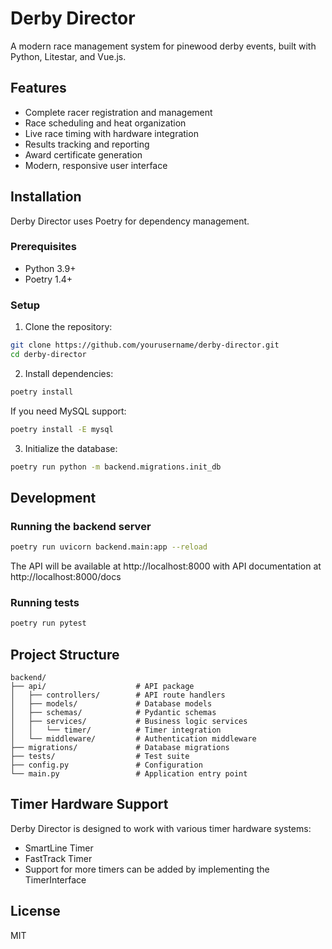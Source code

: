 # Derby Director

A modern race management system for pinewood derby events, built with Python, Litestar, and Vue.js.

## Features

- Complete racer registration and management
- Race scheduling and heat organization
- Live race timing with hardware integration
- Results tracking and reporting
- Award certificate generation
- Modern, responsive user interface

## Installation

Derby Director uses Poetry for dependency management.

### Prerequisites

- Python 3.9+
- Poetry 1.4+

### Setup

1. Clone the repository:

```bash
git clone https://github.com/yourusername/derby-director.git
cd derby-director
```

2. Install dependencies:

```bash
poetry install
```

If you need MySQL support:

```bash
poetry install -E mysql
```

3. Initialize the database:

```bash
poetry run python -m backend.migrations.init_db
```

## Development

### Running the backend server

```bash
poetry run uvicorn backend.main:app --reload
```

The API will be available at http://localhost:8000 with API documentation at http://localhost:8000/docs

### Running tests

```bash
poetry run pytest
```

## Project Structure

```
backend/
├── api/                    # API package
│   ├── controllers/        # API route handlers
│   ├── models/             # Database models
│   ├── schemas/            # Pydantic schemas
│   ├── services/           # Business logic services
│   │   └── timer/          # Timer integration
│   └── middleware/         # Authentication middleware
├── migrations/             # Database migrations
├── tests/                  # Test suite
├── config.py               # Configuration
└── main.py                 # Application entry point
```

## Timer Hardware Support

Derby Director is designed to work with various timer hardware systems:

- SmartLine Timer
- FastTrack Timer
- Support for more timers can be added by implementing the TimerInterface

## License

MIT